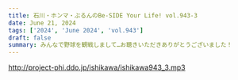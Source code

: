 ```yaml
---
title: 石川・ホンマ・ぶるんのBe-SIDE Your Life! vol.943-3
date: June 21, 2024
tags: ['2024', 'June 2024', 'vol.943']
draft: false
summary: みんなで野球を観戦しまして…お聴きいただきありがとうございました！
---
```


http://project-phi.ddo.jp/ishikawa/ishikawa943_3.mp3
